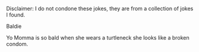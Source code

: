 Disclaimer: I do not condone these jokes, they are from a collection of jokes I found.

Baldie

Yo Momma is so bald when she wears a turtleneck she looks like a broken condom.


